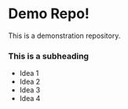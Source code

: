 # Demo Repo!

This is a demonstration repository.

### This is a subheading

* Idea 1
* Idea 2
* Idea 3
* Idea 4

